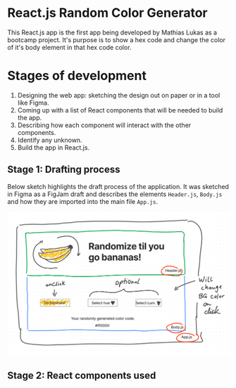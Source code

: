 # React.js Random Color Generator

This React.js app is the first app being developed by Mathias Lukas as a bootcamp project. It's purpose is to show a hex code and change the color of it's body element in that hex code color.

# Stages of development

1. Designing the web app: sketching the design out on paper or in a tool like Figma.
2. Coming up with a list of React components that will be needed to build the app.
3. Describing how each component will interact with the other components.
4. Identify any unknown.
5. Build the app in React.js.

## Stage 1: Drafting process

Below sketch highlights the draft process of the application. It was sketched in Figma as a FigJam draft and describes the elements `Header.js`, `Body.js` and how they are imported into the main file `App.js`.

![Figma draft handsketched](./react-random-color-generator-figma.png)

## Stage 2: React components used

